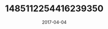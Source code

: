 ---
title: "1485112254416239350"
image: "2017-04-04 08.39.58 1485112254416239350_46248401"
date: "2017-04-04"
type: "photo"
---